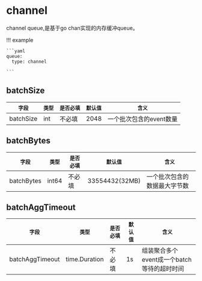 # channel

channel queue,是基于go chan实现的内存缓冲queue。

!!! example

    ```yaml
    queue:
      type: channel

    ```

## batchSize

|    `字段`   |    `类型`    |  `是否必填`  |  `默认值`  |  `含义`  |
| ---------- | ----------- | ----------- | --------- | -------- |
| batchSize | int  |    不必填      |    2048  | 一个批次包含的event数量 |

## batchBytes

|    `字段`   |    `类型`    |  `是否必填`  |  `默认值`  |  `含义`  |
| ---------- | ----------- | ----------- | --------- | -------- |
| batchBytes | int64  |    不必填      |    33554432(32MB)  | 一个批次包含的数据最大字节数 |

## batchAggTimeout

|    `字段`   |    `类型`    |  `是否必填`  |  `默认值`  |  `含义`  |
| ---------- | ----------- | ----------- | --------- | -------- |
| batchAggTimeout | time.Duration  |    不必填      |  1s   | 组装聚合多个event成一个batch等待的超时时间 |

